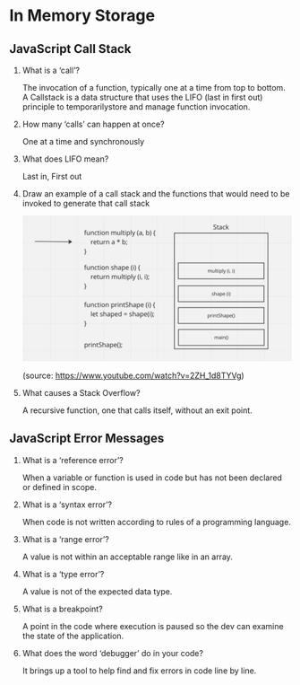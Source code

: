 # In Memory Storage

## JavaScript Call Stack

1. What is a ‘call’?

    The invocation of a function, typically one at a time from top to bottom. A Callstack is a data structure that uses the LIFO (last in first out)  principle to temporarilystore and manage function invocation.

2. How many ‘calls’ can happen at once?

    One at a time and synchronously

3. What does LIFO mean?

    Last in, First out

4. Draw an example of a call stack and the functions that would need to be invoked to generate that call stack

    <img src="./assets/callstack.png" alt="example of call stack" title="Call Stack Example">

    (source: https://www.youtube.com/watch?v=2ZH_1d8TYVg)

5. What causes a Stack Overflow?

    A recursive function, one that calls itself, without an exit point.

## JavaScript Error Messages

1. What is a ‘reference error’?

    When a variable or function is used in code but has not been declared or defined in scope.

2. What is a ‘syntax error’?

    When code is not written according to rules of a programming language.

3. What is a ‘range error’?

    A value is not within an acceptable range like in an array.

4. What is a ‘type error’?

    A value is not of the expected data type.

5. What is a breakpoint?

    A point in the code where execution is paused so the dev can examine the state of the application.

6. What does the word ‘debugger’ do in your code?

    It brings up a tool to help find and fix errors in code line by line.